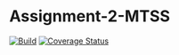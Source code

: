 # Assignment-2-MTSS

[![Build](https://github.com/Sadixo/Assignment-2-MTSS/actions/workflows/build.yml/badge.svg)](https://github.com/Sadixo/Assignment-2-MTSS/actions/workflows/build.yml)
[![Coverage Status](https://coveralls.io/repos/github/Sadixo/Assignment-2-MTSS/badge.svg?branch=main)](https://coveralls.io/github/Sadixo/Assignment-2-MTSS?branch=main)
